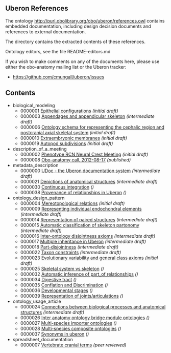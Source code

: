 Uberon References
-----------------

The ontology http://purl.obolibrary.org/obo/uberon/references.owl
contains embedded documentation, including design decision documents
and references to external documentation.

The directory contains the extracted contents of these references.

Ontology editors, see the file README-editors.md

If you wish to make comments on any of the documents here, please use
either the obo-anatomy mailing list or the Uberon tracker:

 * https://github.com/cmungall/uberon/issues

Contents
--------

<!-- AUTO-ADD-CONTENTS -->

 * biological_modeling
     * 0000001 [Epithelial configurations](http://purl.obolibrary.org/obo/uberon/references/reference_0000001) *(initial draft)*
     * 0000003 [Appendages and appendicular skeleton](http://purl.obolibrary.org/obo/uberon/references/reference_0000003) *(intermediate draft)*
     * 0000006 [Ontology schema for representing the cephalic region and postcranial axial skeletal system](http://purl.obolibrary.org/obo/uberon/references/reference_0000006) *(initial draft)*
     * 0000010 [Extraembryonic membranes](http://purl.obolibrary.org/obo/uberon/references/reference_0000010) *(initial draft)*
     * 0000019 [Autopod subdivisions](http://purl.obolibrary.org/obo/uberon/references/reference_0000019) *(initial draft)*
 * description_of_a_meeting
     * 0000002 [Phenotype RCN Neural Crest Meeting](http://purl.obolibrary.org/obo/uberon/references/reference_0000002) *(initial draft)*
     * 0000008 [Obo-anatomy call, 2012-08-17](http://purl.obolibrary.org/obo/uberon/references/reference_0000008) *(published)*
 * metadata_description
     * 0000000 [UDoc - the Uberon documentation system](http://purl.obolibrary.org/obo/uberon/references/reference_0000000) *(intermediate draft)*
     * 0000021 [Depictions of anatomical structures](http://purl.obolibrary.org/obo/uberon/references/reference_0000021) *(intermediate draft)*
     * 0000030 [Continuous integration](http://purl.obolibrary.org/obo/uberon/references/reference_0000030) *()*
     * 0000038 [Provenance of relationships in Uberon](http://purl.obolibrary.org/obo/uberon/references/reference_0000038) *()*
 * ontology_design_pattern
     * 0000004 [Mereotopological relations](http://purl.obolibrary.org/obo/uberon/references/reference_0000004) *(initial draft)*
     * 0000009 [Representing individual endochondral elements](http://purl.obolibrary.org/obo/uberon/references/reference_0000009) *(intermediate draft)*
     * 0000014 [Representation of paired structures](http://purl.obolibrary.org/obo/uberon/references/reference_0000014) *(intermediate draft)*
     * 0000015 [Automatic classification of skeleton partonomy](http://purl.obolibrary.org/obo/uberon/references/reference_0000015) *(intermediate draft)*
     * 0000016 [Inter-ontology disjointness axioms](http://purl.obolibrary.org/obo/uberon/references/reference_0000016) *(intermediate draft)*
     * 0000017 [Multiple inheritance in Uberon](http://purl.obolibrary.org/obo/uberon/references/reference_0000017) *(intermediate draft)*
     * 0000018 [Part-disjointness](http://purl.obolibrary.org/obo/uberon/references/reference_0000018) *(intermediate draft)*
     * 0000022 [Taxon constraints](http://purl.obolibrary.org/obo/uberon/references/reference_0000022) *(intermediate draft)*
     * 0000023 [Evolutionary variability and general class axioms](http://purl.obolibrary.org/obo/uberon/references/reference_0000023) *(initial draft)*
     * 0000025 [Skeletal system vs skeleton](http://purl.obolibrary.org/obo/uberon/references/reference_0000025) *()*
     * 0000032 [Automatic inference of part_of relationships](http://purl.obolibrary.org/obo/uberon/references/reference_0000032) *()*
     * 0000034 [Digestive tract](http://purl.obolibrary.org/obo/uberon/references/reference_0000034) *()*
     * 0000035 [Conflation and Discrimination](http://purl.obolibrary.org/obo/uberon/references/reference_0000035) *()*
     * 0000036 [Developmental stages](http://purl.obolibrary.org/obo/uberon/references/reference_0000036) *()*
     * 0000039 [Representation of joints/articulations](http://purl.obolibrary.org/obo/uberon/references/reference_0000039) *()*
 * ontology_usage_article
     * 0000024 [Connections between biological processes and anatomical structures](http://purl.obolibrary.org/obo/uberon/references/reference_0000024) *(intermediate draft)*
     * 0000026 [Inter anatomy ontology bridge module ontologies](http://purl.obolibrary.org/obo/uberon/references/reference_0000026) *()*
     * 0000027 [Multi-species importer ontologies](http://purl.obolibrary.org/obo/uberon/references/reference_0000027) *()*
     * 0000028 [Multi-species composite ontologies](http://purl.obolibrary.org/obo/uberon/references/reference_0000028) *()*
     * 0000037 [Synonyms in uberon](http://purl.obolibrary.org/obo/uberon/references/reference_0000037) *()*
 * spreadsheet_documentation
     * 0000007 [Vertebrate cranial terms](http://purl.obolibrary.org/obo/uberon/references/reference_0000007) *(peer reviewed)*

